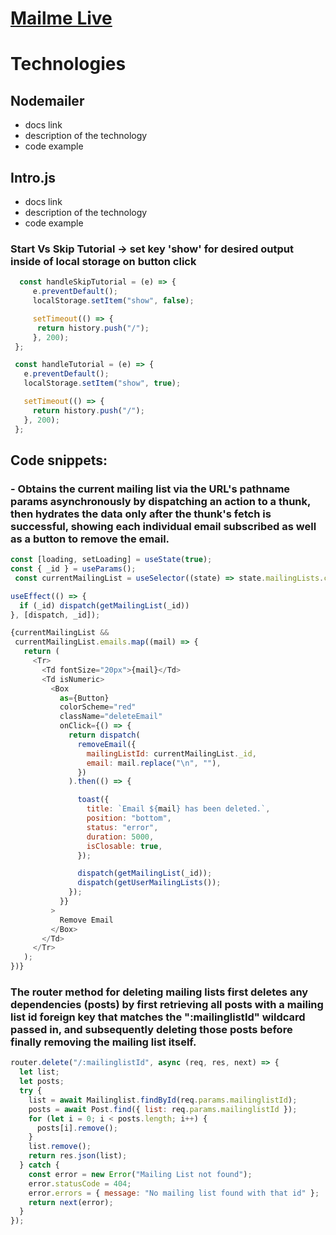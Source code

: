 # [Mailme Live](https://mailmeaa.herokuapp.com/)

# Technologies 
## Nodemailer 
  * docs link 
  * description of the technology 
  * code example 
## Intro.js 
  * docs link 
  * description of the technology 
  * code example 
     
### Start Vs Skip Tutorial -> set key 'show' for desired output inside of local storage on button click
     
```javascript
  const handleSkipTutorial = (e) => {
     e.preventDefault();
     localStorage.setItem("show", false);

     setTimeout(() => {
      return history.push("/");
     }, 200);
 };

 const handleTutorial = (e) => {
   e.preventDefault();
   localStorage.setItem("show", true);

   setTimeout(() => {
     return history.push("/");
   }, 200);
 };
```

## Code snippets:

### - Obtains the current mailing list via the URL's pathname params asynchronously by dispatching an action to a thunk, then hydrates the data only after the thunk's fetch is successful, showing each individual email subscribed as well as a button to remove the email.
```javascript
const [loading, setLoading] = useState(true);
const { _id } = useParams();
 const currentMailingList = useSelector((state) => state.mailingLists.currentMailingList);

useEffect(() => {
  if (_id) dispatch(getMailingList(_id))
}, [dispatch, _id]);

{currentMailingList &&
 currentMailingList.emails.map((mail) => {
   return (
     <Tr>
       <Td fontSize="20px">{mail}</Td>
       <Td isNumeric>
         <Box
           as={Button}
           colorScheme="red"
           className="deleteEmail"
           onClick={() => {
             return dispatch(
               removeEmail({
                 mailingListId: currentMailingList._id,
                 email: mail.replace("\n", ""),
               })
             ).then(() => {

               toast({
                 title: `Email ${mail} has been deleted.`,
                 position: "bottom",
                 status: "error",
                 duration: 5000,
                 isClosable: true,
               });

               dispatch(getMailingList(_id));
               dispatch(getUserMailingLists());
             });
           }}
         >
           Remove Email
         </Box>
       </Td>
     </Tr>
   );
})}
```

### The router method for deleting mailing lists first deletes any dependencies (posts) by first retrieving all posts with a mailing list id foreign key that matches the ":mailinglistId" wildcard passed in, and subsequently deleting those posts before finally removing the mailing list itself.
```javascript
router.delete("/:mailinglistId", async (req, res, next) => {
  let list;
  let posts;
  try {
    list = await Mailinglist.findById(req.params.mailinglistId);
    posts = await Post.find({ list: req.params.mailinglistId });
    for (let i = 0; i < posts.length; i++) {
      posts[i].remove();
    }
    list.remove();
    return res.json(list);
  } catch {
    const error = new Error("Mailing List not found");
    error.statusCode = 404;
    error.errors = { message: "No mailing list found with that id" };
    return next(error);
  }
});
```


